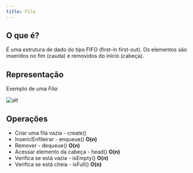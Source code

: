 ```yaml
---
title: Fila
---
```


## O que é?

É uma estrutura de dado do tipo FIFO (first-in first-out). Os elementos são inseridos no fim (cauda) e removidos do início (cabeça).

## Representação

Exemplo de uma *Fila*:


![alt](https://www.cos.ufrj.br/~rfarias/cos121/fila1.png)

## Operações

* Criar uma fila vazia - create()
* Inserir/Enfileirar - enqueue()  **O(n)** 
* Remover - dequeue()  **O(n)** 
* Acessar elemento da cabeça - head()  **O(n)** 
* Verifica se está vazia - isEmpty()  **O(n)** 
* Verifica se está cheia - isFull()  **O(n)** 
